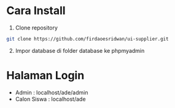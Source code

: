 # Cara Install

1. Clone repository

```bash
git clone https://github.com/firdaoesridwan/ui-supplier.git
```

2. Impor database di folder database ke phpmyadmin

# Halaman Login

- Admin : localhost/ade/admin
- Calon Siswa : localhost/ade
